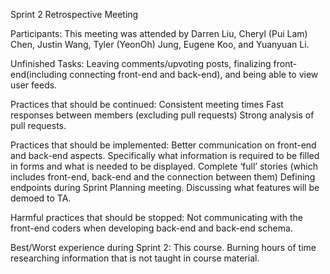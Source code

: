 Sprint 2 Retrospective Meeting

Participants: This meeting was attended by Darren Liu, Cheryl (Pui Lam) Chen, Justin Wang, Tyler (YeonOh) Jung, Eugene Koo, and Yuanyuan Li.

Unfinished Tasks: Leaving comments/upvoting posts, finalizing front-end(including connecting front-end and back-end), and being able to view user feeds.

Practices that should be continued:
Consistent meeting times
Fast responses between members (excluding pull requests)
Strong analysis of pull requests.

Practices that should be implemented: 
Better communication on front-end and back-end aspects. Specifically what information is required to be filled in forms and what is needed to be displayed. 
Complete ‘full’ stories (which includes front-end, back-end and the connection between them)
Defining endpoints during Sprint Planning meeting.
Discussing what features will be demoed to TA.

Harmful practices that should be stopped: 
Not communicating with the front-end coders when developing back-end and back-end schema.

Best/Worst experience during Sprint 2:
This course.
Burning hours of time researching information that is not taught in course material.
